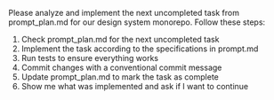 Please analyze and implement the next uncompleted task from prompt_plan.md for
our design system monorepo. Follow these steps:

1. Check prompt_plan.md for the next uncompleted task
2. Implement the task according to the specifications in prompt.md
3. Run tests to ensure everything works
4. Commit changes with a conventional commit message
5. Update prompt_plan.md to mark the task as complete
6. Show me what was implemented and ask if I want to continue
